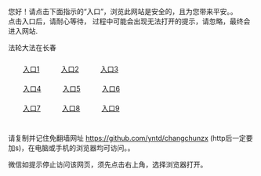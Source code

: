 您好！请点击下面指示的“入口”，浏览此网站是安全的，且为您带来平安。。 <br/>
点击入口后，请耐心等待， 过程中可能会出现无法打开的提示，请忽略，最终会进入网站. </br>

法轮大法在长春<br/>
<div style="padding:10px"><a style="margin:20px" target="_blank" href="https://d2cqovz84tpx0a.cloudfront.net/2Qpsp?aayztzys" id="ccLink1" rel="nofollow">入口1</a> <a target="_blank" style="margin:20px" href="https://d2tahw2826yw0z.cloudfront.net/2Qpsp?cttjpisc" id="ccLink2" rel="nofollow">入口2</a> <a style="margin:20px" target="_blank" href="https://d1m3oxrqtm0n9m.cloudfront.net/2Qpsp?bbzwjce" id="ccLink3" rel="nofollow">入口3</a></div>

<div style="padding:10px" ><a style="margin:20px" target="_blank" href="https://d2cqovz84tpx0a.cloudfront.net/2Qpsp?aayztzys" id="ccLink4" rel="nofollow">入口4</a> <a style="margin:20px" href="https://d2tahw2826yw0z.cloudfront.net/2Qpsp?cttjpisc" target="_blank" id="ccLink5" rel="nofollow">入口5</a> <a style="margin:20px" href="https://d1m3oxrqtm0n9m.cloudfront.net/2Qpsp?bbzwjce" target="_blank" id="ccLink6" rel="nofollow">入口6</a></div>

<div style="padding:10px"><a style="margin:20px" target="_blank" href="https://d2cqovz84tpx0a.cloudfront.net/2Qpsp?aayztzys" id="ccLink7" rel="nofollow">入口7</a> <a style="margin:20px" href="https://d2tahw2826yw0z.cloudfront.net/2Qpsp?cttjpisc" target="_blank" id="ccLink8" rel="nofollow">入口8</a> <a style="margin:20px" target="_blank" href="https://d1m3oxrqtm0n9m.cloudfront.net/2Qpsp?bbzwjce" id="ccLink9" rel="nofollow">入口9</a></div>

<br/>



请复制并记住免翻墙网址 https://github.com/yntd/changchunzx (http后一定要加s)，在电脑或手机的浏览器均可访问。。<br/>

微信如提示停止访问该网页，须先点击右上角，选择浏览器打开。
